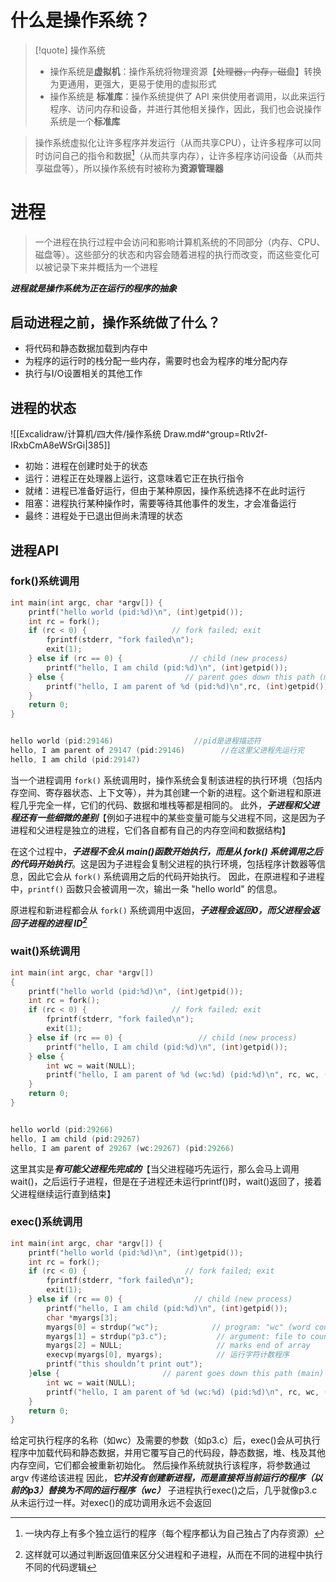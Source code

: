 
# 什么是操作系统？
>[!quote] 操作系统
>- 操作系统是**虚拟机**：操作系统将物理资源【~~处理器，内存，磁盘~~】转换为更通用，更强大，更易于使用的虚拟形式
>- 操作系统是 **标准库**：操作系统提供了 API 来供使用者调用，以此来运行程序、访问内存和设备，并进行其他相关操作，因此，我们也会说操作系统是一个**标准库**

>操作系统虚拟化让许多程序并发运行（从而共享CPU），让许多程序可以同时访问自己的指令和数据[^1]（从而共享内存），让许多程序访问设备（从而共享磁盘等），所以操作系统有时被称为**资源管理器**

[^1]:一块内存上有多个独立运行的程序（每个程序都认为自己独占了内存资源）


# 进程
>一个进程在执行过程中会访问和影响计算机系统的不同部分（内存、CPU、磁盘等）。这些部分的状态和内容会随着进程的执行而改变，而这些变化可以被记录下来并概括为一个进程

***进程就是操作系统为正在运行的程序的抽象***

## 启动进程之前，操作系统做了什么？
- 将代码和静态数据加载到内存中
- 为程序的运行时的栈分配一些内存，需要时也会为程序的堆分配内存
- 执行与I/O设置相关的其他工作

## 进程的状态
![[Excalidraw/计算机/四大件/操作系统 Draw.md#^group=Rtlv2f-IRxbCmA8eWSrGi|385]]
- 初始：进程在创建时处于的状态
- 运行：进程正在处理器上运行，这意味着它正在执行指令
- 就绪：进程已准备好运行，但由于某种原因，操作系统选择不在此时运行
- 阻塞：进程执行某种操作时，需要等待其他事件的发生，才会准备运行
- 最终：进程处于已退出但尚未清理的状态

## 进程API
### fork()系统调用
```c
int main(int argc, char *argv[]) {
    printf("hello world (pid:%d)\n", (int)getpid());
    int rc = fork();
    if (rc < 0) {                   // fork failed; exit
        fprintf(stderr, "fork failed\n");
        exit(1);
    } else if (rc == 0) {               // child (new process)
        printf("hello, I am child (pid:%d)\n", (int)getpid());
    } else {                           // parent goes down this path (main)
        printf("hello, I am parent of %d (pid:%d)\n",rc, (int)getpid());
    }
    return 0;
}


hello world (pid:29146)                  //pid是进程描述符
hello, I am parent of 29147 (pid:29146)        //在这里父进程先运行完
hello, I am child (pid:29147)
```
当一个进程调用 `fork()` 系统调用时，操作系统会复制该进程的执行环境（包括内存空间、寄存器状态、上下文等），并为其创建一个新的进程。这个新进程和原进程几乎完全一样，它们的代码、数据和堆栈等都是相同的。
此外，***子进程和父进程还有一些细微的差别***【例如子进程中的某些变量可能与父进程不同，这是因为子进程和父进程是独立的进程，它们各自都有自己的内存空间和数据结构】

在这个过程中，***子进程不会从 main()函数开始执行，而是从 fork() 系统调用之后的代码开始执行***。这是因为子进程会复制父进程的执行环境，包括程序计数器等信息，因此它会从 `fork()` 系统调用之后的代码开始执行。
因此，在原进程和子进程中，`printf()` 函数只会被调用一次，输出一条 "hello world" 的信息。

原进程和新进程都会从 `fork()` 系统调用中返回，***子进程会返回0，而父进程会返回子进程的进程 ID[^2]***

[^2]:这样就可以通过判断返回值来区分父进程和子进程，从而在不同的进程中执行不同的代码逻辑

### wait()系统调用
```c
int main(int argc, char *argv[])
{
    printf("hello world (pid:%d)\n", (int)getpid());
    int rc = fork();
    if (rc < 0) {                   // fork failed; exit
        fprintf(stderr, "fork failed\n");
        exit(1);
    } else if (rc == 0) {                 // child (new process)
        printf("hello, I am child (pid:%d)\n", (int)getpid());
    } else {
        int wc = wait(NULL);
        printf("hello, I am parent of %d (wc:%d) (pid:%d)\n", rc, wc, (int)getpid());
    }
    return 0;
}


hello world (pid:29266)
hello, I am child (pid:29267)        
hello, I am parent of 29267 (wc:29267) (pid:29266)
```
这里其实是***有可能父进程先完成的***【当父进程碰巧先运行，那么会马上调用wait()，之后运行子进程，但是在子进程还未运行printf()时，wait()返回了，接着父进程继续运行直到结束】

### exec()系统调用
```c
int main(int argc, char *argv[]) {
    printf("hello world (pid:%d)\n", (int)getpid());
    int rc = fork();
    if (rc < 0) {                      // fork failed; exit
        fprintf(stderr, "fork failed\n");
        exit(1);
    } else if (rc == 0) {                // child (new process)
        printf("hello, I am child (pid:%d)\n", (int)getpid());
        char *myargs[3];
        myargs[0] = strdup("wc");            // program: "wc" (word count)
        myargs[1] = strdup("p3.c");           // argument: file to count
        myargs[2] = NULL;                     // marks end of array
        execvp(myargs[0], myargs);            // 运行字符计数程序
        printf("this shouldn’t print out");
	}else {                       // parent goes down this path (main)
        int wc = wait(NULL);
        printf("hello, I am parent of %d (wc:%d) (pid:%d)\n", rc, wc, (int)getpid());
    }
    return 0;
}
```
给定可执行程序的名称（如wc）及需要的参数（如p3.c）后，exec()会从可执行程序中加载代码和静态数据，并用它覆写自己的代码段，静态数据，堆、栈及其他内存空间，它们都会被重新初始化。
然后操作系统就执行该程序，将参数通过 argv 传递给该进程
因此，***它并没有创建新进程，而是直接将当前运行的程序（以前的p3）替换为不同的运行程序（wc）***
子进程执行exec()之后，几乎就像p3.c从未运行过一样。对exec()的成功调用永远不会返回